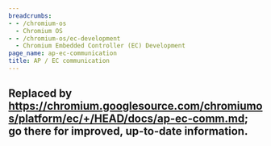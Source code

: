 ```yaml
---
breadcrumbs:
- - /chromium-os
  - Chromium OS
- - /chromium-os/ec-development
  - Chromium Embedded Controller (EC) Development
page_name: ap-ec-communication
title: AP / EC communication
---
```


## Replaced by <https://chromium.googlesource.com/chromiumos/platform/ec/+/HEAD/docs/ap-ec-comm.md>; go there for improved, up-to-date information.

